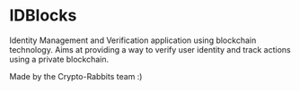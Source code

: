 # IDBlocks
Identity Management and Verification application using blockchain technology. Aims at providing a way to verify user identity and track actions using a private blockchain.


Made by the Crypto-Rabbits team :)